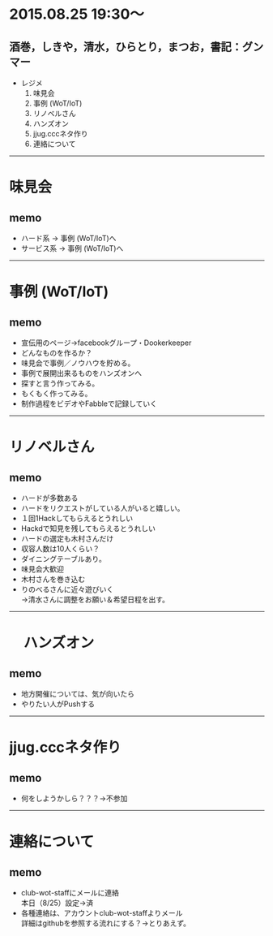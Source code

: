 # 2015.08.25 19:30～
## 酒巻，しきや，清水，ひらとり，まつお，書記：グンマー
- レジメ
  1. 味見会
  1. 事例 (WoT/IoT)
  1. リノベルさん
  1. ハンズオン
  1. jjug.cccネタ作り
  1. 連絡について

----

# 味見会
## memo
- ハード系 → 事例 (WoT/IoT)へ
- サービス系 → 事例 (WoT/IoT)へ 

----

# 事例 (WoT/IoT)
## memo
- 宣伝用のページ→facebookグループ・Dookerkeeper
- どんなものを作るか？
- 味見会で事例／ノウハウを貯める。
- 事例で展開出来るものをハンズオンへ
- 探すと言う作ってみる。
- もくもく作ってみる。
- 制作過程をビデオやFabbleで記録していく

----

# リノベルさん
## memo
- ハードが多数ある
- ハードをリクエストがしている人がいると嬉しい。
- １回1Hackしてもらえるとうれしい
- Hackdで知見を残してもらえるとうれしい
- ハードの選定も木村さんだけ
- 収容人数は10人くらい？
- ダイニングテーブルあり。
- 味見会大歓迎
- 木村さんを巻き込む
- りのべるさんに近々遊びいく  
  →清水さんに調整をお願い＆希望日程を出す。

----

# 　ハンズオン
## memo
- 地方開催については、気が向いたら
- やりたい人がPushする

----

# jjug.cccネタ作り
## memo
- 何をしようかしら？？？→不参加

----

# 連絡について
## memo
- club-wot-staffにメールに連絡  
  本日（8/25）設定→済
- 各種連絡は、アカウントclub-wot-staffよりメール  
  詳細はgithubを参照する流れにする？→とりあえず。
